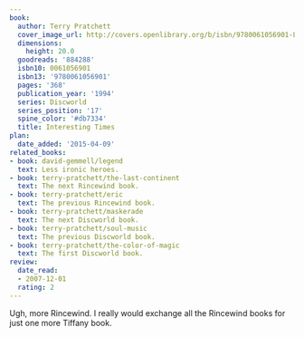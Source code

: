 ```yaml
---
book:
  author: Terry Pratchett
  cover_image_url: http://covers.openlibrary.org/b/isbn/9780061056901-L.jpg
  dimensions:
    height: 20.0
  goodreads: '884288'
  isbn10: 0061056901
  isbn13: '9780061056901'
  pages: '368'
  publication_year: '1994'
  series: Discworld
  series_position: '17'
  spine_color: '#db7334'
  title: Interesting Times
plan:
  date_added: '2015-04-09'
related_books:
- book: david-gemmell/legend
  text: Less ironic heroes.
- book: terry-pratchett/the-last-continent
  text: The next Rincewind book.
- book: terry-pratchett/eric
  text: The previous Rincewind book.
- book: terry-pratchett/maskerade
  text: The next Discworld book.
- book: terry-pratchett/soul-music
  text: The previous Discworld book.
- book: terry-pratchett/the-color-of-magic
  text: The first Discworld book.
review:
  date_read:
  - 2007-12-01
  rating: 2
---
```


Ugh, more Rincewind. I really would exchange all the Rincewind books for just one more Tiffany book.
